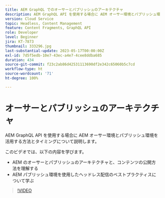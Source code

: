 ```yaml
---
title: AEM GraphQL でのオーサーとパブリッシュのアーキテクチャ
description: AEM GraphQL API を使用する場合に AEM オーサー環境とパブリッシュ環境を活用する方法とタイミングについて説明します。
version: Cloud Service
topic: Headless, Content Management
feature: Content Fragments, GraphQL API
role: Developer
level: Beginner
jira: KT-7873
thumbnail: 333296.jpg
last-substantial-update: 2023-05-17T00:00:00Z
exl-id: 7d5f5edb-10e7-43ec-a4e7-4cee8ddba685
duration: 434
source-git-commit: f23c2ab86d42531113690df2e342c65060b5c7cd
workflow-type: ht
source-wordcount: '71'
ht-degree: 100%

---
```


# オーサーとパブリッシュのアーキテクチャ

AEM GraphQL API を使用する場合に AEM オーサー環境とパブリッシュ環境を活用する方法とタイミングについて説明します。

このビデオでは、以下の内容を学びます。

+ AEM のオーサーとパブリッシュのアーキテクチャと、コンテンツの公開方法を理解する
+ AEM パブリッシュ環境を使用したヘッドレス配信のベストプラクティスについて学ぶ

>[!VIDEO](https://video.tv.adobe.com/v/333296?quality=12&learn=on)
